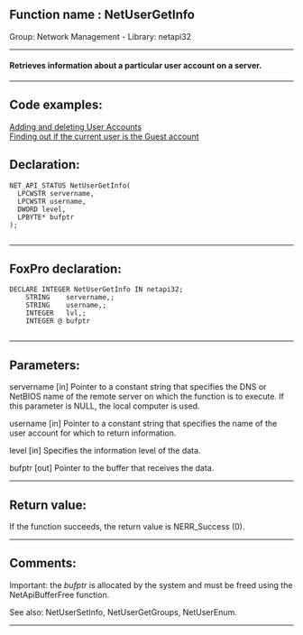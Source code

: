 
## Function name : NetUserGetInfo
Group: Network Management - Library: netapi32    
***  


#### Retrieves information about a particular user account on a server.
***  


## Code examples:
[Adding and deleting User Accounts](../../samples/sample_478.md)  
[Finding out if the current user is the Guest account](../../samples/sample_566.md)  

## Declaration:
```foxpro  
NET_API_STATUS NetUserGetInfo(
  LPCWSTR servername,
  LPCWSTR username,
  DWORD level,
  LPBYTE* bufptr
);
  
```  
***  


## FoxPro declaration:
```foxpro  
DECLARE INTEGER NetUserGetInfo IN netapi32;
	STRING    servername,;
	STRING    username,;
	INTEGER   lvl,;
	INTEGER @ bufptr
  
```  
***  


## Parameters:
servername 
[in] Pointer to a constant string that specifies the DNS or NetBIOS name of the remote server on which the function is to execute. If this parameter is NULL, the local computer is used.

username 
[in] Pointer to a constant string that specifies the name of the user account for which to return information.

level 
[in] Specifies the information level of the data.

bufptr 
[out] Pointer to the buffer that receives the data.   
***  


## Return value:
If the function succeeds, the return value is NERR_Success (0).  
***  


## Comments:
Important: the <Em>bufptr</Em> is allocated by the system and must be freed using the NetApiBufferFree function.  
  
See also: NetUserSetInfo, NetUserGetGroups, NetUserEnum.  
  
***  

